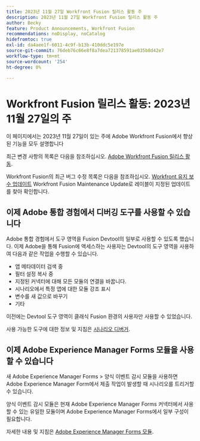 ```yaml
---
title: 2023년 11월 27일 Workfront Fusion 릴리스 활동 주
description: 2023년 11월 27일 Workfront Fusion 릴리스 활동 주
author: Becky
feature: Product Announcements, Workfront Fusion
recommendations: noDisplay, noCatalog
hidefromtoc: true
exl-id: da4aee1f-6011-4c9f-b13b-410ddc5e197e
source-git-commit: 76deb76c66e8f8a7dea721378591ae035b8d42e7
workflow-type: tm+mt
source-wordcount: '254'
ht-degree: 0%

---
```


# Workfront Fusion 릴리스 활동: 2023년 11월 27일의 주

이 페이지에서는 2023년 11월 27일이 있는 주에 Adobe Workfront Fusion에서 향상된 기능을 모두 설명합니다

최근 변경 사항의 목록은 다음을 참조하십시오. [Adobe Workfront Fusion 릴리스 활동](../../../product-announcements/product-releases/fusion-release-activity/fusion-release-activity.md).

Workfront Fusion의 최근 버그 수정 목록은 다음을 참조하십시오. [Workfront 유지 보수 업데이트](https://experienceleague.adobe.com/docs/workfront-known-issues/releases/current-updates.html) Workfront Fusion Maintenance Update로 레이블이 지정된 업데이트를 찾아 확인합니다.

## 이제 Adobe 통합 경험에서 디버깅 도구를 사용할 수 있습니다

Adobe 통합 경험에서 도구 영역을 Fusion Devtool의 일부로 사용할 수 있도록 했습니다. 이제 Adobe을 통해 Fusion에 액세스하는 사용자는 Devtool의 도구 영역을 사용하여 다음과 같은 작업을 수행할 수 있습니다.

* 앱 메타데이터 검색 중
* 필터 설정 복사 중
* 지정된 커넥터에 대해 모든 모듈의 연결을 바꿉니다.
* 시나리오에서 특정 앱에 대한 모듈 강조 표시
* 변수를 새 값으로 바꾸기
* 기타

이전에는 Devtool 도구 영역이 클래식 Fusion 환경의 사용자만 사용할 수 있었습니다.

사용 가능한 도구에 대한 정보 및 지침은 [시나리오 디버거](/help/quicksilver/workfront-fusion/scenarios/debug-scenarios-with-dev-tool.md#tools).

## 이제 Adobe Experience Manager Forms 모듈을 사용할 수 있습니다

새 Adobe Experience Manager Forms > 양식 이벤트 감시 모듈을 사용하면 Adobe Experience Manager Form에서 제출 작업이 발생할 때 시나리오를 트리거할 수 있습니다.

양식 이벤트 감시 모듈은 현재 Adobe Experience Manager Forms 커넥터에서 사용할 수 있는 유일한 모듈이며 Adobe Experience Manager Forms에서 일부 구성이 필요합니다.

자세한 내용 및 지침은 [Adobe Experience Manager Forms 모듈](/help/quicksilver/workfront-fusion/apps-and-their-modules/aem-forms-modules.md).
